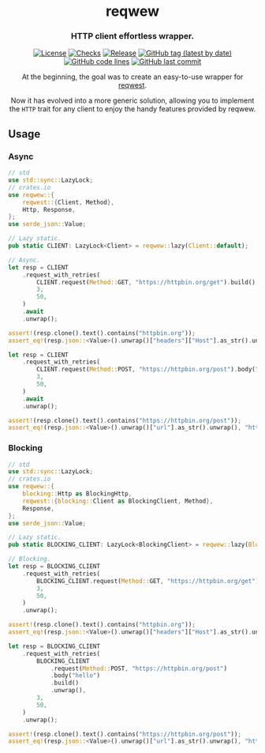 <div align="center">

# reqwew
### HTTP client effortless wrapper.

[![License](https://img.shields.io/badge/License-GPLv3-blue.svg)](https://www.gnu.org/licenses/gpl-3.0)
[![Checks](https://github.com/hack-ink/reqwew/actions/workflows/checks.yml/badge.svg?branch=main)](https://github.com/hack-ink/reqwew/actions/workflows/checks.yml)
[![Release](https://github.com/hack-ink/reqwew/actions/workflows/release.yml/badge.svg)](https://github.com/hack-ink/reqwew/actions/workflows/release.yml)
[![GitHub tag (latest by date)](https://img.shields.io/github/v/tag/hack-ink/reqwew)](https://github.com/hack-ink/reqwew/tags)
[![GitHub code lines](https://tokei.rs/b1/github/hack-ink/reqwew)](https://github.com/hack-ink/reqwew)
[![GitHub last commit](https://img.shields.io/github/last-commit/hack-ink/reqwew?color=red&style=plastic)](https://github.com/hack-ink/reqwew)

At the beginning, the goal was to create an easy-to-use wrapper for [reqwest](https://github.com/seanmonstar/reqwest).

Now it has evolved into a more generic solution, allowing you to implement the `HTTP` trait for any client to enjoy the handy features provided by reqwew.
</div>

## Usage
### Async
```rs
// std
use std::sync::LazyLock;
// crates.io
use reqwew::{
	reqwest::{Client, Method},
	Http, Response,
};
use serde_json::Value;

// Lazy static.
pub static CLIENT: LazyLock<Client> = reqwew::lazy(Client::default);

// Async.
let resp = CLIENT
	.request_with_retries(
		CLIENT.request(Method::GET, "https://httpbin.org/get").build().unwrap(),
		3,
		50,
	)
	.await
	.unwrap();

assert!(resp.clone().text().contains("httpbin.org"));
assert_eq!(resp.json::<Value>().unwrap()["headers"]["Host"].as_str().unwrap(), "httpbin.org");

let resp = CLIENT
	.request_with_retries(
		CLIENT.request(Method::POST, "https://httpbin.org/post").body("hello").build().unwrap(),
		3,
		50,
	)
	.await
	.unwrap();

assert!(resp.clone().text().contains("https://httpbin.org/post"));
assert_eq!(resp.json::<Value>().unwrap()["url"].as_str().unwrap(), "https://httpbin.org/post");
```

### Blocking
```rs
// std
use std::sync::LazyLock;
// crates.io
use reqwew::{
	blocking::Http as BlockingHttp,
	reqwest::{blocking::Client as BlockingClient, Method},
	Response,
};
use serde_json::Value;

// Lazy static.
pub static BLOCKING_CLIENT: LazyLock<BlockingClient> = reqwew::lazy(BlockingClient::default);

// Blocking.
let resp = BLOCKING_CLIENT
	.request_with_retries(
		BLOCKING_CLIENT.request(Method::GET, "https://httpbin.org/get").build().unwrap(),
		3,
		50,
	)
	.unwrap();

assert!(resp.clone().text().contains("httpbin.org"));
assert_eq!(resp.json::<Value>().unwrap()["headers"]["Host"].as_str().unwrap(), "httpbin.org");

let resp = BLOCKING_CLIENT
	.request_with_retries(
		BLOCKING_CLIENT
			.request(Method::POST, "https://httpbin.org/post")
			.body("hello")
			.build()
			.unwrap(),
		3,
		50,
	)
	.unwrap();

assert!(resp.clone().text().contains("https://httpbin.org/post"));
assert_eq!(resp.json::<Value>().unwrap()["url"].as_str().unwrap(), "https://httpbin.org/post");
```
